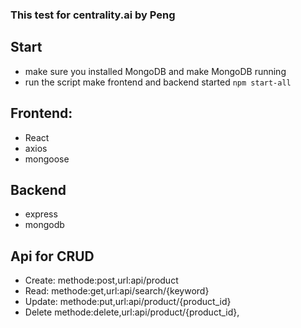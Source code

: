 ### This test for centrality.ai by Peng
## Start
*  make sure you installed MongoDB and make  MongoDB running
*  run the script make frontend and backend started
`npm start-all`

## Frontend:
* React
* axios
* mongoose

## Backend
* express
* mongodb

## Api for CRUD
* Create:
  methode:post,url:api/product
* Read:
  methode:get,url:api/search/{keyword}
* Update:
  methode:put,url:api/product/{product_id}
* Delete
  methode:delete,url:api/product/{product_id},

